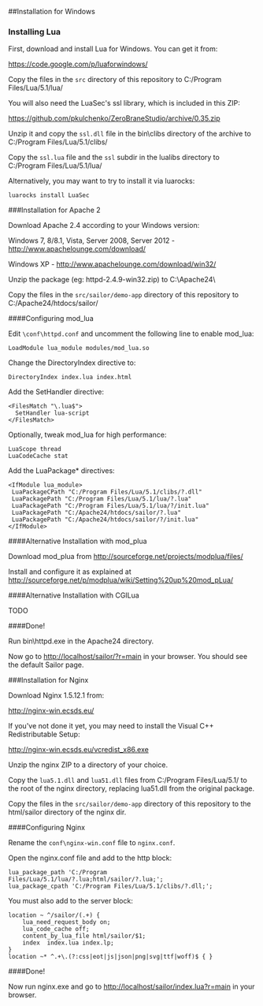 ##Installation for Windows

### Installing Lua

First, download and install Lua for Windows. You can get it from:

<https://code.google.com/p/luaforwindows/>

Copy the files in the `src` directory of this repository to C:/Program Files/Lua/5.1/lua/

You will also need the LuaSec's ssl library, which is included in this ZIP:

<https://github.com/pkulchenko/ZeroBraneStudio/archive/0.35.zip>

Unzip it and copy the `ssl.dll` file in the bin\clibs directory of the archive to C:/Program Files/Lua/5.1/clibs/

Copy the `ssl.lua` file and the `ssl` subdir in the lualibs directory to C:/Program Files/Lua/5.1/lua/

Alternatively, you may want to try to install it via luarocks:

    luarocks install LuaSec

###Installation for Apache 2

Download Apache 2.4 according to your Windows version:

Windows 7, 8/8.1, Vista, Server 2008, Server 2012 - <http://www.apachelounge.com/download/>

Windows XP - <http://www.apachelounge.com/download/win32/>

Unzip the package (eg: httpd-2.4.9-win32.zip) to C:\Apache24\

Copy the files in the `src/sailor/demo-app` directory of this repository to C:/Apache24/htdocs/sailor/

####Configuring mod_lua

Edit `\conf\httpd.conf` and uncomment the following line to enable mod_lua:

    LoadModule lua_module modules/mod_lua.so

Change the DirectoryIndex directive to:

    DirectoryIndex index.lua index.html

Add the SetHandler directive:

    <FilesMatch "\.lua$">
      SetHandler lua-script
    </FilesMatch>

Optionally, tweak mod_lua for high performance:

    LuaScope thread
    LuaCodeCache stat

Add the LuaPackage* directives:

    <IfModule lua_module>
     LuaPackageCPath "C:/Program Files/Lua/5.1/clibs/?.dll"
     LuaPackagePath "C:/Program Files/Lua/5.1/lua/?.lua"
     LuaPackagePath "C:/Program Files/Lua/5.1/lua/?/init.lua"
     LuaPackagePath "C:/Apache24/htdocs/sailor/?.lua"
     LuaPackagePath "C:/Apache24/htdocs/sailor/?/init.lua"
    </IfModule>

####Alternative Installation with mod_plua

Download mod_plua from <http://sourceforge.net/projects/modplua/files/>

Install and configure it as explained at <http://sourceforge.net/p/modplua/wiki/Setting%20up%20mod_pLua/>

####Alternative Installation with CGILua

TODO

####Done!

Run bin\httpd.exe in the Apache24 directory.

Now go to <http://localhost/sailor/?r=main> in your browser. You should see the default Sailor page.

###Installation for Nginx

Download Nginx 1.5.12.1 from:

<http://nginx-win.ecsds.eu/>

If you've not done it yet, you may need to install the Visual C++ Redistributable Setup:

<http://nginx-win.ecsds.eu/vcredist_x86.exe>

Unzip the nginx ZIP to a directory of your choice.

Copy the `lua5.1.dll` and `lua51.dll` files from C:/Program Files/Lua/5.1/ to the root of the nginx directory, replacing lua51.dll from the original package.

Copy the files in the `src/sailor/demo-app` directory of this repository to the html/sailor directory of the nginx dir.

####Configuring Nginx

Rename the `conf\nginx-win.conf` file to `nginx.conf`.

Open the nginx.conf file and add to the http block:

    lua_package_path 'C:/Program Files/Lua/5.1/lua/?.lua;html/sailor/?.lua;';
    lua_package_cpath 'C:/Program Files/Lua/5.1/clibs/?.dll;';

You must also add to the server block:

    location ~ ^/sailor/(.+) {
        lua_need_request_body on;
        lua_code_cache off;
        content_by_lua_file html/sailor/$1;
        index  index.lua index.lp;
    }
    location ~* ^.+\.(?:css|eot|js|json|png|svg|ttf|woff)$ { }

####Done!

Now run nginx.exe and go to <http://localhost/sailor/index.lua?r=main> in your browser.
